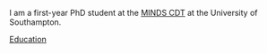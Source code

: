 

I am a first-year PhD student at the [MINDS CDT](https://www.mindscdt.southampton.ac.uk) at the University of Southampton. 

[Education](_pages/education.md)
